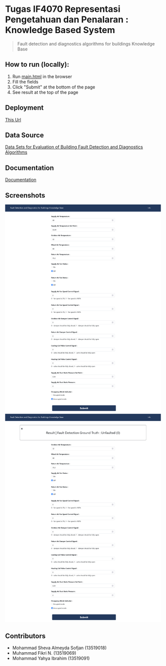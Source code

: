 # Tugas IF4070 Representasi Pengetahuan dan Penalaran : Knowledge Based System
> Fault detection and diagnostics algorithms for buildings Knowledge Base
## How to run (locally):
1. Run [main.html](frontend/main.html) in the browser
2. Fill the fields
3. Click "Submit" at the bottom of the page
4. See result at the top of the page

## Deployment
[This Url](https://moshval.github.io/simple_kbs)

## Data Source
[Data Sets for Evaluation of Building Fault Detection and Diagnostics Algorithms](https://catalog.data.gov/dataset/data-sets-for-evaluation-of-building-fault-detection-and-diagnostics-algorithms-2de50)

## Documentation
[Documentation](docs/Laporan%20IF4070-13519018-13519069-13519091.pdf)

## Screenshots
![Screenshot 1](docs/screenshot1.png)
![Screenshot 2](docs/screenshot2.png)

## Contributors
- Mohammad Sheva Almeyda Sofjan (13519018)
- Muhammad Fikri N. (13519069)
- Mohammad Yahya Ibrahim (13519091)